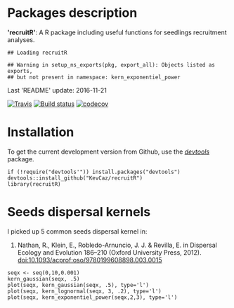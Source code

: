 Packages description
====================

**'recruitR'**: A R package including useful functions for seedlings
recruitment analyses.

    ## Loading recruitR

    ## Warning in setup_ns_exports(pkg, export_all): Objects listed as exports,
    ## but not present in namespace: kern_exponentiel_power

Last 'README' update: 2016-11-21

[![Travis](https://travis-ci.org/KevCaz/recruitR.svg?branch=master)](https://travis-ci.org/KevCaz/recruitR)
[![Build
status](https://ci.appveyor.com/api/projects/status/sk3sbvusvcyy0at0?svg=true)](https://ci.appveyor.com/project/KevCaz/recruitr/build/1.0.7)
[![codecov](https://codecov.io/gh/KevCaz/recruitR/branch/master/graphs/badge.svg)](https://codecov.io/gh/KevCaz/recruitR)

Installation
============

To get the current development version from Github, use the
[*devtools*](http://cran.r-project.org/web/packages/devtools/index.html)
package.

    if (!require("devtools'")) install.packages("devtools")
    devtools::install_github("KevCaz/recruitR")
    library(recruitR)

Seeds dispersal kernels
=======================

I picked up 5 common seeds dispersal kernel in:

1.  Nathan, R., Klein, E., Robledo-Arnuncio, J. J. & Revilla, E. in
    Dispersal Ecology and Evolution 186–210 (Oxford University
    Press, 2012).
    [doi:10.1093/acprof:oso/9780199608898.003.0015](https://doi.org/10.1093/acprof:oso/9780199608898.003.0015)

<!-- -->

    seqx <- seq(0,10,0.001)
    kern_gaussian(seqx, .5)
    plot(seqx, kern_gaussian(seqx, .5), type='l')
    plot(seqx, kern_lognormal(seqx, 3, .2), type='l')
    plot(seqx, kern_exponentiel_power(seqx,2,3), type='l')
